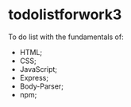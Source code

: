 # todolistforwork3

To do list with the fundamentals of:

- HTML;
- CSS;
- JavaScript;
- Express;
- Body-Parser;
- npm;
